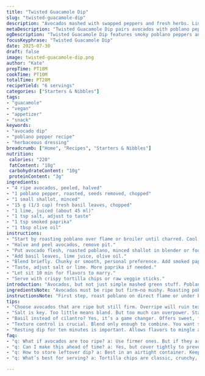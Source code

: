 ```yaml
---
title: "Twisted Guacamole Dip"
slug: "twisted-guacamole-dip"
description: "Avocados mashed with swapped peppers and fresh herbs. Lime juice, garlic, salt. A bit more zest. No nuts, dairy, gluten, or eggs. Quick prep, subtle heat. Serve with corn chips or veggie sticks."
metaDescription: "Twisted Guacamole Dip pairs avocados with poblano peppers. Fresh basil, lime juice. Creamy, herby flavor. Great with chips or veggie sticks."
ogDescription: "Twisted Guacamole Dip features smoky poblano peppers and fresh herbs. A twist on traditional guac. Perfect snack with chips and veggies."
focusKeyphrase: "Twisted Guacamole Dip"
date: 2025-07-30
draft: false
image: twisted-guacamole-dip.png
author: "Kate"
prepTime: PT18M
cookTime: PT10M
totalTime: PT28M
recipeYield: "6 servings"
categories: ["Starters & Nibbles"]
tags:
- "guacamole"
- "vegan"
- "appetizer"
- "snack"
keywords:
- "avocado dip"
- "poblano pepper recipe"
- "herbaceous dressing"
breadcrumb: ["Home", "Recipes", "Starters & Nibbles"]
nutrition: 
 calories: "220"
 fatContent: "18g"
 carbohydrateContent: "10g"
 proteinContent: "3g"
ingredients:
- "4 ripe avocados, peeled, halved"
- "1 poblano pepper, roasted, seeds removed, chopped"
- "1 small shallot, minced"
- "15 g (1/3 cup) fresh basil leaves, chopped"
- "1 lime, juiced (about 45 ml)"
- "1 tsp salt, adjust to taste"
- "1 tsp smoked paprika"
- "1 tbsp olive oil"
instructions:
- "Start by roasting poblano over flame or broiler until charred. Cool, peel and chop coarsely."
- "Halve and peel avocados, remove pit."
- "Put avocado flesh, roasted poblano, minced shallot in blender or food processor."
- "Add basil leaves, lime juice, olive oil."
- "Blend briefly. Chunky or smooth, personal preference. Add smoked paprika and salt."
- "Taste, adjust salt or lime. More paprika if needed."
- "Let sit 10 min for flavors to marry."
- "Serve with crispy tortilla chips or raw veggie sticks."
introduction: "Avocados, but not just simple mashed green stuff. Poblano pepper brings a deep smoky warmth, swapping jalapeño’s sharper bite. Basil instead of cilantro—herbal but sweet, not citrusy. A shallot takes the place of garlic—milder, more subtle, bites back gently. Olive oil drizzled in—not usual for guacamole—adds round wetness. Salt isn’t skimpy. Lime juice is a touch more; 45 ml, more puckery, sneaks into every bite. Stir it all up, no fuss, minimal tools. A little time resting, the flavors settle, mingle, play low-key. Not just an appetizer, but something lively, unexpected. No nuts, dairy, eggs, or gluten anywhere near. For vegans, lovers of simple tweaks, those tired of basic guac. Bite after bite, mild spice, fresh herbs, smooth fatty richness. Corn chips or carrot sticks, crunch breaks creamy, smoky green."
ingredientsNote: "Avocados must be ripe but firm—no mushy. Roasting poblano pepper is key—charring brings smoky notes, mellow heat. Removing seeds cuts bitterness. Basil alternative to cilantro keeps herbs fresh but more floral than citrusy; substitute with mint if preferred. Shallot replaces garlic to soften pungency, offering sweetness beneath. Olive oil is optional but recommended, adds silky body. Lime juice not just splash but nearly double original volume—adds brightness. Salt balances whole thing, go generous at start and adjust. Smoked paprika adds warmth and subtle earthiness, optional but recommended twist. Keep quantities flexible—avocados vary in size, peppers can be hotter or mild. Small tweaks invite big flavor impact."
instructionsNote: "First step, roast poblano on direct flame or under broiler until skin blackens, then cool to ease peeling. Critical for smoky flavor; omitting it leaves dull pepper taste. Blend just enough to combine without pulverizing—some texture is welcome, chunkier preferred. After blending, fold in smoked paprika or sprinkle on top for layered aroma. Let dip rest at room temp minimum 10 minutes before serving; allows lime to penetrate and herbs to infuse. Serve chilled or at room temp, never too cold, masks flavors. Use fresh lime juice, bottled can change vibrancy. Taste constantly during blending—salt and acidity balance out. Cool dip pairs well with corn chips, sliced bell peppers, cucumber sticks. Not sweet, more herbaceous and smoky than typical guacamole variations."
tips:
- "Choose avocados that are ripe but still firm. Overripe will ruin texture. Not too mushy. You want a rich, creamy base. Flavor only gets better from here. Also, blacken poblano well. Direct flame or broiler perfect. Smoke equals depth. Don’t skip this."
- "Salt is key. Too little means bland. But too much can overpower. Start generously, taste test after blending. Adjust to your liking. Lime juice brightens everything, don’t skimp. Pour in 45 ml, really enhances flavors. Fresh lime is a must, bottled changes taste."
- "Basil instead of cilantro? Yes, it’s a game changer. Offers sweet, floral notes. Try mint if you like. Fresh herbs uplift dip. Shallot replaces garlic, milder yet flavorful. Keeps dip smooth without harsh bites. Friendly, approachable flavors all around."
- "Texture control is crucial. Blend only enough to combine. You want some chunky bits in there. Gives dip character, personality. Or blend smooth if that’s your jam. Fold in smoked paprika last for a smoky aroma punch. Or sprinkle on top before serving."
- "Resting dip for ten minutes is important. Allows flavors to mingle and deepen. Lime juice infuses, herbs release essence. Better tasting dip comes after a short wait. Room temp ensures flavors shine. Too cold masks the depth. Serve how you like, chilled or not."
faq:
- "q: What if avocados are too ripe? a: Use firmer ones. But if they are mushy, can still salvage. Maybe mix with firmer portions. Adds texture, balances out. Adjust moisture levels with lime juice."
- "q: Can I make this ahead of time? a: Yes, but cover tightly to prevent browning. Lime juice helps slow it down. Or add a layer of plastic wrap directly on dip surface. Serve within two days for best quality."
- "q: How to store leftover dip? a: Best in an airtight container. Keep in fridge, up to two days. Stir before serving, may darken a little. If it browns, just mix, flavors still great. Not as pretty though."
- "q: What’s best for serving? a: Tortilla chips are classic, crunchy, and fun. Raw veggie sticks like carrots also work. Bell pepper slices add color too. Bread sticks might be a good match. Serve whatever feels right."

---
```

